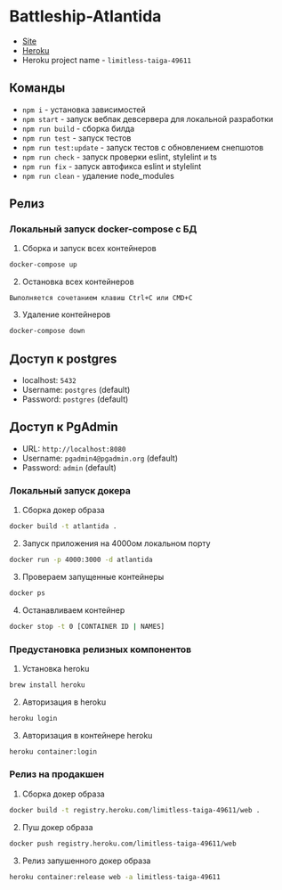 # Battleship-Atlantida

- [Site](https://atlantida-battleship-16.online)
- [Heroku](https://limitless-taiga-49611.herokuapp.com/)
- Heroku project name - `limitless-taiga-49611`
## Команды

- `npm i` - установка зависимостей
- `npm start` - запуск вебпак девсервера для локальной разработки
- `npm run build` - сборка билда
- `npm run test` - запуск тестов
- `npm run test:update` - запуск тестов с обновлением снепшотов
- `npm run check` - запуск проверки eslint, stylelint и ts
- `npm run fix` - запуск автофикса eslint и stylelint
- `npm run clean` - удаление node_modules

## Релиз

### Локальный запуск docker-compose c БД
1. Сборка и запуск всех контейнеров
```bash
docker-compose up
```

2. Остановка всех контейнеров
```
Выполняется сочетанием клавиш Ctrl+C или CMD+C
```
3. Удаление контейнеров
```bash
docker-compose down
```

## Доступ к postgres
- localhost: `5432`
- Username: `postgres` (default)
- Password: `postgres` (default)

## Доступ к PgAdmin
- URL: `http://localhost:8080`
- Username: `pgadmin4@pgadmin.org` (default)
- Password: `admin` (default)

### Локальный запуск докера
1. Сборка докер образа
```bash
docker build -t atlantida .
```
2. Запуск приложения на 4000ом локальном порту
```bash
docker run -p 4000:3000 -d atlantida
```
3. Провераем запущенные контейнеры
```bash
docker ps
```
4. Останавливаем контейнер
```bash
docker stop -t 0 [CONTAINER ID | NAMES]
```

### Предустановка релизных компонентов
1. Установка heroku
```bash
brew install heroku
```
2. Авторизация в heroku
```bash
heroku login
```
3. Авторизация в контейнере heroku
```bash
heroku container:login
```

### Релиз на продакшен

1. Сборка докер образа
```bash
docker build -t registry.heroku.com/limitless-taiga-49611/web .
```
2. Пуш докер образа
```bash
docker push registry.heroku.com/limitless-taiga-49611/web
```
3. Релиз запушенного докер образа
```bash
heroku container:release web -a limitless-taiga-49611
```
